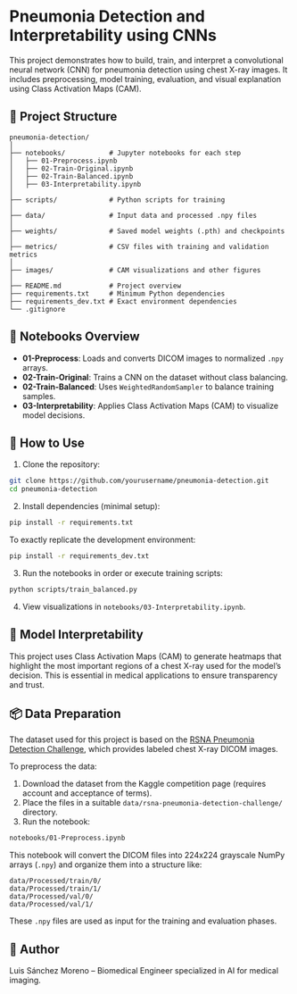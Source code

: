 # Pneumonia Detection and Interpretability using CNNs

This project demonstrates how to build, train, and interpret a convolutional neural network (CNN) for pneumonia detection using chest X-ray images. It includes preprocessing, model training, evaluation, and visual explanation using Class Activation Maps (CAM).

## 📁 Project Structure

```
pneumonia-detection/
│
├── notebooks/           # Jupyter notebooks for each step
│   ├── 01-Preprocess.ipynb
│   ├── 02-Train-Original.ipynb
│   ├── 02-Train-Balanced.ipynb
│   ├── 03-Interpretability.ipynb
│
├── scripts/             # Python scripts for training
│
├── data/                # Input data and processed .npy files
│
├── weights/             # Saved model weights (.pth) and checkpoints
│
├── metrics/             # CSV files with training and validation metrics
│
├── images/              # CAM visualizations and other figures
│
├── README.md            # Project overview
├── requirements.txt     # Minimum Python dependencies
├── requirements_dev.txt # Exact environment dependencies
└── .gitignore
```

## 🧪 Notebooks Overview

- **01-Preprocess**: Loads and converts DICOM images to normalized `.npy` arrays.
- **02-Train-Original**: Trains a CNN on the dataset without class balancing.
- **02-Train-Balanced**: Uses `WeightedRandomSampler` to balance training samples.
- **03-Interpretability**: Applies Class Activation Maps (CAM) to visualize model decisions.

## 🔧 How to Use

1. Clone the repository:
```bash
git clone https://github.com/yourusername/pneumonia-detection.git
cd pneumonia-detection
```

2. Install dependencies (minimal setup):
```bash
pip install -r requirements.txt
```

To exactly replicate the development environment:
```bash
pip install -r requirements_dev.txt
```

3. Run the notebooks in order or execute training scripts:
```bash
python scripts/train_balanced.py
```

4. View visualizations in `notebooks/03-Interpretability.ipynb`.

## 🎯 Model Interpretability

This project uses Class Activation Maps (CAM) to generate heatmaps that highlight the most important regions of a chest X-ray used for the model’s decision. This is essential in medical applications to ensure transparency and trust.



## 📦 Data Preparation

The dataset used for this project is based on the [RSNA Pneumonia Detection Challenge](https://www.kaggle.com/c/rsna-pneumonia-detection-challenge), which provides labeled chest X-ray DICOM images.

To preprocess the data:

1. Download the dataset from the Kaggle competition page (requires account and acceptance of terms).
2. Place the files in a suitable `data/rsna-pneumonia-detection-challenge/` directory.
3. Run the notebook:

```bash
notebooks/01-Preprocess.ipynb
```

This notebook will convert the DICOM files into 224x224 grayscale NumPy arrays (`.npy`) and organize them into a structure like:

```
data/Processed/train/0/
data/Processed/train/1/
data/Processed/val/0/
data/Processed/val/1/
```

These `.npy` files are used as input for the training and evaluation phases.
## 👤 Author

Luis Sánchez Moreno – Biomedical Engineer specialized in AI for medical imaging.
